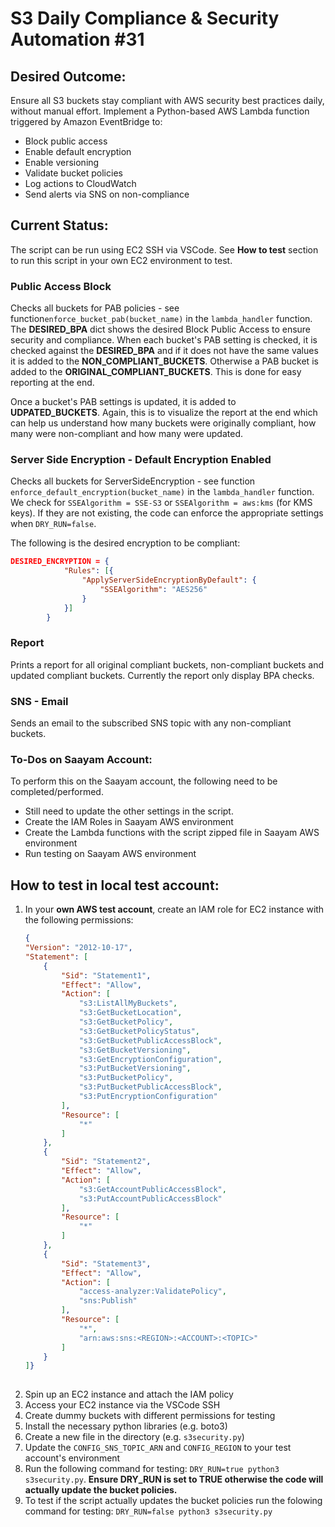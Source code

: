 # S3 Daily Compliance & Security Automation #31
## Desired Outcome:
Ensure all S3 buckets stay compliant with AWS security best practices daily, without manual effort. Implement a Python-based AWS Lambda function triggered by Amazon EventBridge to:

- Block public access
- Enable default encryption
- Enable versioning
- Validate bucket policies
- Log actions to CloudWatch
- Send alerts via SNS on non-compliance

## Current Status:
The script can be run using EC2 SSH via VSCode. See **How to test** section to run this script in your own EC2 environment to test.

### Public Access Block
Checks all buckets for PAB policies - see function`enforce_bucket_pab(bucket_name)` in the `lambda_handler` function. The **DESIRED_BPA** dict shows the desired Block Public Access to ensure security and compliance. When each bucket's PAB setting is checked, it is checked against the **DESIRED_BPA** and if it does not have the same values it is added to the **NON_COMPLIANT_BUCKETS**. Otherwise a PAB bucket is added to the **ORIGINAL_COMPLIANT_BUCKETS**. This is done for easy reporting at the end. 

Once a bucket's PAB settings is updated, it is added to **UDPATED_BUCKETS**. Again, this is to visualize the report at the end which can help us understand how many buckets were originally compliant, how many were non-compliant and how many were updated.

### Server Side Encryption - Default Encryption Enabled
Checks all buckets for ServerSideEncryption - see function `enforce_default_encryption(bucket_name)` in the `lambda_handler` function. We check for `SSEAlgorithm = SSE-S3` or `SSEAlgorithm = aws:kms` (for KMS keys). If they are not existing, the code can enforce the appropriate settings when `DRY_RUN=false`.

The following is the desired encryption to be compliant:
```json
DESIRED_ENCRYPTION = {
            "Rules": [{
                "ApplyServerSideEncryptionByDefault": {
                    "SSEAlgorithm": "AES256"
                }
            }]
        }
```

### Report
Prints a report for all original compliant buckets, non-compliant buckets and updated compliant buckets. Currently the report only display BPA checks.

### SNS - Email
Sends an email to the subscribed SNS topic with any non-compliant buckets.

### To-Dos on Saayam Account:
To perform this on the Saayam account, the following need to be completed/performed.
- Still need to update the other settings in the script.
- Create the IAM Roles in Saayam AWS environment
- Create the Lambda functions with the script zipped file in Saayam AWS environment
- Run testing on Saayam AWS environment

## How to test in local test account:
1. In your **own AWS test account**, create an IAM role for EC2 instance with the following permissions:
    ```json
   {
    "Version": "2012-10-17",
    "Statement": [
        {
            "Sid": "Statement1",
            "Effect": "Allow",
            "Action": [
                "s3:ListAllMyBuckets",
                "s3:GetBucketLocation",
                "s3:GetBucketPolicy",
                "s3:GetBucketPolicyStatus",
                "s3:GetBucketPublicAccessBlock",
                "s3:GetBucketVersioning",
                "s3:GetEncryptionConfiguration",
                "s3:PutBucketVersioning",
                "s3:PutBucketPolicy",
                "s3:PutBucketPublicAccessBlock",
                "s3:PutEncryptionConfiguration"
            ],
            "Resource": [
                "*"
            ]
        },
        {
            "Sid": "Statement2",
            "Effect": "Allow",
            "Action": [
                "s3:GetAccountPublicAccessBlock",
                "s3:PutAccountPublicAccessBlock"
            ],
            "Resource": [
                "*"
            ]
        },
        {
            "Sid": "Statement3",
            "Effect": "Allow",
            "Action": [
                "access-analyzer:ValidatePolicy",
                "sns:Publish"
            ],
            "Resource": [
                "*",
                "arn:aws:sns:<REGION>:<ACCOUNT>:<TOPIC>"
            ]
        }
    ]}
  
3. Spin up an EC2 instance and attach the IAM policy
4. Access your EC2 instance via the VSCode SSH
5. Create dummy buckets with different permissions for testing
6. Install the necessary python libraries (e.g. boto3)
7. Create a new file in the directory (e.g. `s3security.py`)
8. Update the `CONFIG_SNS_TOPIC_ARN` and `CONFIG_REGION` to your test account's environment
9. Run the following command for testing: `DRY_RUN=true python3 s3security.py`. **Ensure DRY_RUN is set to TRUE otherwise the code will actually update the bucket policies.**
10. To test if the script actually updates the bucket policies run the folowing command for testing: `DRY_RUN=false python3 s3security.py`

